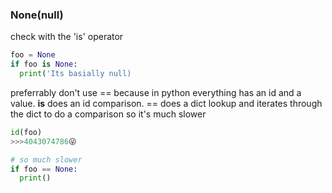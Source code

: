 ### None(null)

check with the 'is' operator
```py
foo = None
if foo is None:
  print('Its basially null)
```

preferrably don't use == because in python everything has an id and a value.  __is__ does an id comparison.  == does a dict lookup and iterates through the dict to do a comparison so it's much slower
```py
id(foo)
>>>4043074786😜

# so much slower
if foo == None:
  print()
```